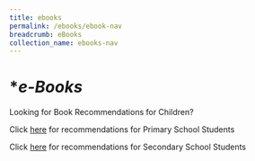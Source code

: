 ```yaml
---
title: ebooks
permalink: /ebooks/ebook-nav
breadcrumb: eBooks
collection_name: ebooks-nav
---
```


# **e-Books*

Looking for Book Recommendations for Children?

Click [here](/ebooks/Primary/all) for recommendations for Primary School Students

Click [here](/ebooks/Secondary/all) for recommendations for Secondary School Students
